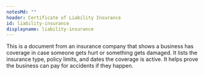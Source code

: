 ```yaml
---
notesMd: ""
header: Certificate of Liability Insurance
id: liability-insurance
displayname: liability-insurance
---
```

This is a document from an insurance company that shows a business has coverage in case someone gets hurt or something gets damaged. It lists the insurance type, policy limits, and dates the coverage is active. It helps prove the business can pay for accidents if they happen.